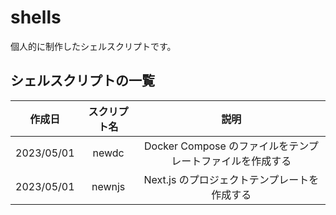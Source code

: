 # shells

個人的に制作したシェルスクリプトです。

## シェルスクリプトの一覧

|   作成日   | スクリプト名 |                           説明                            |
| :--------: | :----------: | :-------------------------------------------------------: |
| 2023/05/01 |    newdc     | Docker Compose のファイルをテンプレートファイルを作成する |
| 2023/05/01 |    newnjs    |       Next.js のプロジェクトテンプレートを作成する        |
